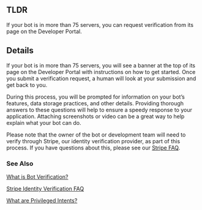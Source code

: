 <h2>TLDR</h2>
<p>If your bot is in more than 75 servers, you can request verification from its page on the Developer Portal.</p>
<h2>Details</h2>
<p>If your bot is in more than 75 servers, you will see a banner at the top of its page on the Developer Portal with instructions on how to get started. Once you submit a verification request, a human will look at your submission and get back to you.</p>
<p>During this process, you will be prompted for information on your bot’s features, data storage practices, and other details. Providing thorough answers to these questions will help to ensure a speedy response to your application. Attaching screenshots or video can be a great way to help explain what your bot can do.</p>
<p>Please note that the owner of the bot or development team will need to verify through Stripe, our identity verification provider, as part of this process. If you have questions about this, please see our <a href="https://support-dev.discord.com/hc/en-us/articles/6226051178775" target="_self" rel="undefined">Stripe FAQ</a>.</p>
<h3>See Also</h3>
<p><a href="https://support-dev.discord.com/hc/en-us/articles/6207083765655" target="_self" rel="undefined">What is Bot Verification?</a></p>
<p><a href="https://support-dev.discord.com/hc/en-us/articles/6226051178775" target="_self" rel="undefined">Stripe Identity Verification FAQ</a></p>
<p><a href="https://support-dev.discord.com/hc/en-us/articles/6207308062871" target="_self" rel="undefined">What are Privileged Intents?</a></p>